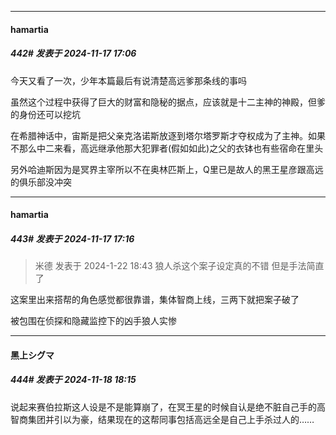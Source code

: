 ﻿
*****

####  hamartia  
##### 442#       发表于 2024-11-17 17:06

今天又看了一次，少年本篇最后有说清楚高远爹那条线的事吗

虽然这个过程中获得了巨大的财富和隐秘的据点，应该就是十二主神的神殿，但爹的身份还可以挖坑

在希腊神话中，宙斯是把父亲克洛诺斯放逐到塔尔塔罗斯才夺权成为了主神。如果不那么中二来看，高远继承他那大犯罪者(假如如此)之父的衣钵也有些宿命在里头

另外哈迪斯因为是冥界主宰所以不在奥林匹斯上，Q里已是故人的黑王星彦跟高远的俱乐部没冲突


*****

####  hamartia  
##### 443#       发表于 2024-11-17 17:16

<blockquote>米德 发表于 2024-1-22 18:43
狼人杀这个案子设定真的不错 但是手法简直了</blockquote>
这案里出来搭帮的角色感觉都很靠谱，集体智商上线，三两下就把案子破了

被包围在侦探和隐藏监控下的凶手狼人实惨


*****

####  黑上シグマ  
##### 444#       发表于 2024-11-18 18:15

说起来赛伯拉斯这人设是不是能算崩了，在冥王星的时候自认是绝不脏自己手的高智商集团并引以为豪，结果现在的这帮同事包括高远全是自己上手杀过人的……

